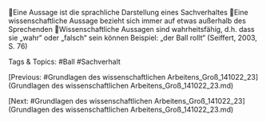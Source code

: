 Eine Aussage ist die sprachliche Darstellung eines Sachverhaltes
Eine wissenschaftliche Aussage bezieht sich immer auf etwas außerhalb des Sprechenden
Wissenschaftliche Aussagen sind wahrheitsfähig, d.h. dass sie „wahr“ oder „falsch“ sein können
Beispiel: „der Ball rollt“
(Seiffert, 2003, S. 76)

   Tags & Topics:
   #Ball
   #Sachverhalt

[Previous: #Grundlagen des wissenschaftlichen Arbeitens_Groß_141022_23](Grundlagen des wissenschaftlichen Arbeitens_Groß_141022_23.md)

[Next: #Grundlagen des wissenschaftlichen Arbeitens_Groß_141022_23](Grundlagen des wissenschaftlichen Arbeitens_Groß_141022_23.md)